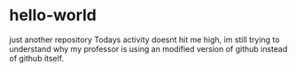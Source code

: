 # hello-world
just another repository
Todays activity doesnt hit me high, im still trying to understand why my professor is using an modified version of github instead of github itself.
